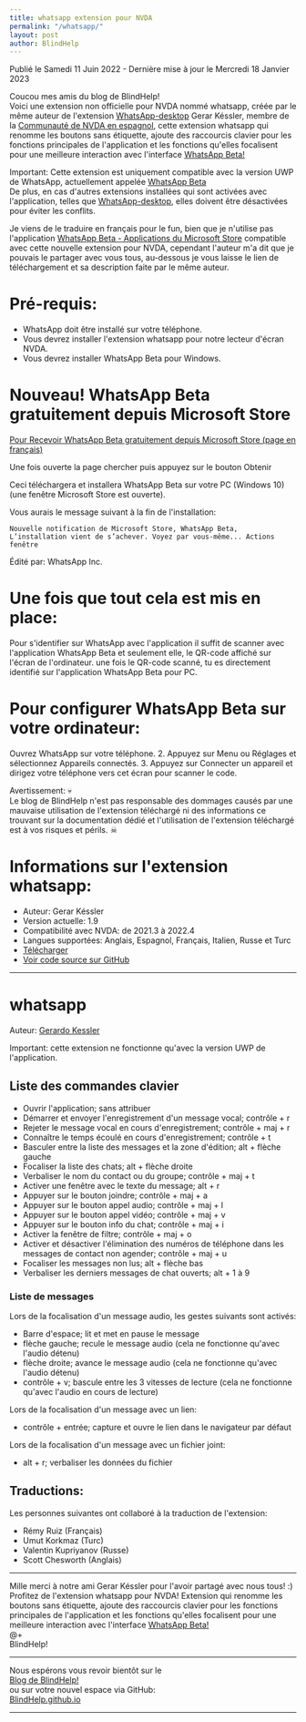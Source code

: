 ```yaml
---
title: whatsapp extension pour NVDA
permalink: "/whatsapp/"
layout: post
author: BlindHelp
---
```


<footer>Publié le Samedi 11 Juin 2022 - Dernière mise à jour le Mercredi 18 Janvier 2023</footer>

Coucou mes amis du blog de BlindHelp!    
Voici une extension non officielle  pour NVDA nommé whatsapp, créée par le même auteur de l'extension [WhatsApp-desktop](https://blindhelp.github.io/WhatsApp-desktop/) Gerar Késsler, membre de la [Communauté de NVDA en espagnol](https://nvda.es/), cette extension whatsapp qui renomme les boutons sans étiquette, ajoute des raccourcis clavier pour les fonctions principales de l'application et les fonctions qu'elles focalisent pour une meilleure interaction avec l'interface [WhatsApp Beta!](https://www.microsoft.com/fr-fr/p/whatsapp-beta/9nbdxk71nk08)    

Important: Cette extension est uniquement compatible avec la version UWP de WhatsApp, actuellement appelée [WhatsApp Beta](https://www.microsoft.com/fr-fr/p/whatsapp-beta/9nbdxk71nk08)     
De plus, en cas d'autres extensions installées qui sont activées avec l'application, telles que [WhatsApp-desktop](https://blindhelp.github.io/WhatsApp-desktop/), elles doivent être désactivées pour éviter les conflits.     

Je viens de le traduire en français pour le fun, bien que je n'utilise pas l'application [WhatsApp Beta - Applications du Microsoft Store](https://www.microsoft.com/fr-fr/p/whatsapp-beta/9nbdxk71nk08) compatible avec cette nouvelle extension pour NVDA, cependant l'auteur m'a dit que je pouvais le partager avec vous tous, au-dessous je vous laisse le lien de téléchargement et sa description faite par le même auteur.    

# Pré-requis: #

* WhatsApp doit être installé sur votre téléphone.
* Vous devrez installer  l'extension whatsapp pour notre lecteur d'écran NVDA.
* Vous devrez installer WhatsApp Beta pour Windows.

# Nouveau! WhatsApp Beta gratuitement depuis  Microsoft Store

[Pour Recevoir WhatsApp Beta gratuitement depuis  Microsoft Store (page en français)](https://www.microsoft.com/fr-fr/p/whatsapp-beta/9nbdxk71nk08)

Une fois ouverte la page chercher puis appuyez sur le bouton Obtenir

Ceci téléchargera et installera WhatsApp Beta sur votre PC (Windows 10) (une fenêtre Microsoft Store est ouverte).

Vous aurais le message suivant à la fin de l'installation:

`Nouvelle notification de Microsoft Store, WhatsApp Beta, L’installation vient de s’achever. Voyez par vous-même... Actions fenêtre`    

Édité par: WhatsApp Inc.


# Une fois que tout cela est mis en place: #

Pour s'identifier sur WhatsApp avec l'application il suffit de scanner avec l'application WhatsApp Beta et seulement elle, le QR-code affiché sur l'écran de l'ordinateur. une fois le QR-code scanné, tu es directement identifié sur l'application WhatsApp Beta pour PC.

# Pour configurer WhatsApp Beta sur votre ordinateur: #


 Ouvrez WhatsApp sur votre téléphone.
2. Appuyez sur Menu ou Réglages et sélectionnez Appareils connectés.
3. Appuyez sur Connecter un appareil et dirigez votre téléphone vers cet écran pour scanner le code.

Avertissement: 💀  
Le blog de BlindHelp n'est pas responsable des dommages causés par une mauvaise utilisation de l'extension téléchargé ni des informations ce trouvant sur la documentation dédié et l'utilisation de l'extension téléchargé est à vos risques et périls. ☠  

# Informations sur l'extension whatsapp: #

* Auteur: <span lang="es">Gerar Késsler</span>
* Version actuelle: 1.9
* Compatibilité avec NVDA: de 2021.3 à 2022.4
* Langues supportées: Anglais, Espagnol, Français, Italien, Russe et Turc
* [Télécharger](https://nvda.es/files/get.php?file=whatsapp)
* [Voir code source sur GitHub](https://github.com/GerardKessler/whatsapp)

---

# whatsapp

Auteur: [Gerardo Kessler](http://gera.ar)  

Important: cette extension ne fonctionne qu'avec la version UWP de l'application.

## Liste des commandes clavier

* Ouvrir l'application; sans attribuer
* Démarrer et envoyer l'enregistrement d'un message vocal; contrôle + r
* Rejeter le message vocal en cours d'enregistrement; contrôle + maj + r
* Connaître le temps écoulé en cours d'enregistrement; contrôle + t
* Basculer entre la liste des messages et la zone d'édition; alt + flèche gauche
* Focaliser la liste des chats; alt + flèche droite
* Verbaliser le nom du contact ou du groupe; contrôle + maj + t
* Activer une fenêtre avec le texte du message; alt + r
* Appuyer sur le bouton joindre; contrôle + maj + a
* Appuyer sur le bouton appel audio; contrôle + maj + l
* Appuyer sur le bouton appel vidéo; contrôle + maj + v
* Appuyer sur le bouton info du chat; contrôle + maj + i
* Activer la fenêtre de filtre; contrôle + maj + o
* Activer et désactiver l'élimination des numéros de téléphone dans les messages de contact non agender; contrôle + maj + u
* Focaliser les messages non lus; alt + flèche bas
* Verbaliser les derniers messages de chat ouverts; alt + 1 à 9

### Liste de messages

Lors de la focalisation  d'un message audio, les gestes suivants sont activés:

* Barre d'espace; lit et met en pause le message
* flèche  gauche; recule le message audio (cela ne fonctionne qu'avec l'audio détenu)
* flèche droite; avance le message audio (cela ne fonctionne qu'avec l'audio détenu)
* contrôle + v; bascule entre les 3 vitesses de lecture (cela ne fonctionne qu'avec l'audio en cours de lecture)

Lors de la focalisation d'un message avec un lien:

* contrôle + entrée; capture et ouvre le lien dans le navigateur par défaut

Lors de la focalisation d'un message avec un fichier joint:

* alt + r; verbaliser les données du fichier

## Traductions:

Les personnes suivantes ont collaboré à la traduction de l'extension:

* Rémy Ruiz (Français)
* Umut Korkmaz (Turc)
* Valentin Kupriyanov (Russe)
* Scott Chesworth (Anglais)

---

Mille merci à notre ami <span lang="es">Gerar Késsler</span> pour l'avoir partagé avec nous tous! :)    
Profitez de l'extension whatsapp pour NVDA! Extension qui renomme les boutons sans étiquette, ajoute des raccourcis clavier pour les fonctions principales de l'application et les fonctions qu'elles focalisent pour une meilleure interaction avec l'interface [WhatsApp Beta!](https://www.microsoft.com/fr-fr/p/whatsapp-beta/9nbdxk71nk08)    
@+    
BlindHelp!    

---

Nous espérons vous revoir bientôt sur le      
[Blog de BlindHelp!](http://blindhelp.blogspot.fr/)                    
ou sur  votre nouvel espace via GitHub:                     
[BlindHelp.github.io](https://blindhelp.github.io)                    

---
